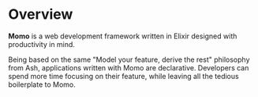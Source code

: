 # Overview

**Momo** is a web development framework written in Elixir designed with productivity in mind.

Being based on the same "Model your feature, derive the rest" philosophy from Ash, applications written with Momo are
declarative. Developers can spend more time focusing on their feature, while leaving all the tedious boilerplate to Momo.

